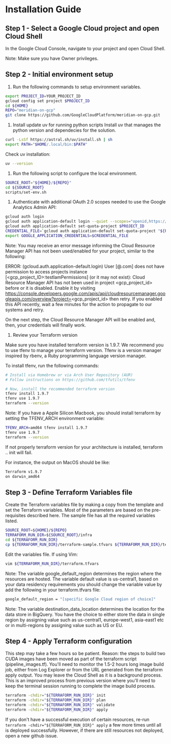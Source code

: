 # Installation Guide

## Step 1 - Select a Google Cloud project and open Cloud Shell
In the Google Cloud Console, navigate to your project and open Cloud Shell. 

Note: Make sure you have Owner privileges.


## Step 2 - Initial environment setup
1. Run the following commands to setup environment variables.

```bash
export PROJECT_ID=YOUR_PROJECT_ID
gcloud config set project $PROJECT_ID
cd ${HOME}
REPO="meridian-on-gcp"
git clone https://github.com/GoogleCloudPlatform/meridian-on-gcp.git
```

1. Install update uv for running python scripts Install uv that manages the python version and dependecies for the solution.
```bash
curl -LsSf https://astral.sh/uv/install.sh | sh
export PATH="$HOME/.local/bin:$PATH"
```

Check uv installation:
```bash
uv --version
```

1. Run the following script to configure the local environment.

```bash
SOURCE_ROOT="${HOME}/${REPO}"
cd ${SOURCE_ROOT}
scripts/set-env.sh
```

1. Authenticate with additional OAuth 2.0 scopes needed to use the Google Analytics Admin API:
```bash
gcloud auth login
gcloud auth application-default login --quiet --scopes="openid,https://www.googleapis.com/auth/userinfo.email,https://www.googleapis.com/auth/cloud-platform,https://www.googleapis.com/auth/accounts.reauth"
gcloud auth application-default set-quota-project $PROJECT_ID
CREDENTIAL_FILE=`gcloud auth application-default set-quota-project "${PROJECT_ID}" 2>&1 | grep -e "Credentials saved to file:" | cut -d "[" -f2 | cut -d "]" -f1`
export GOOGLE_APPLICATION_CREDENTIALS=$CREDENTIAL_FILE
```

Note: You may receive an error message informing the Cloud Resource Manager API has not been used/enabled for your project, similar to the following:

ERROR: (gcloud.auth.application-default.login) User [@.com] does not have permission to access projects instance [<gcp_project_ID>:testIamPermissions] (or it may not exist): Cloud Resource Manager API has not been used in project <gcp_project_id> before or it is disabled. Enable it by visiting https://console.developers.google.com/apis/api/cloudresourcemanager.googleapis.com/overview?project=<gcp_project_id> then retry. If you enabled this API recently, wait a few minutes for the action to propagate to our systems and retry.

On the next step, the Cloud Resource Manager API will be enabled and, then, your credentials will finally work.

1. Review your Terraform version

Make sure you have installed terraform version is 1.9.7. We recommend you to use tfenv to manage your terraform version. Tfenv is a version manager inspired by rbenv, a Ruby programming language version manager.

To install tfenv, run the following commands:
```bash
# Install via Homebrew or via Arch User Repository (AUR)
# Follow instructions on https://github.com/tfutils/tfenv

# Now, install the recommended terraform version 
tfenv install 1.9.7
tfenv use 1.9.7
terraform --version
```
Note: If you have a Apple Silicon Macbook, you should install terraform by setting the TFENV_ARCH environment variable:
```bash
TFENV_ARCH=amd64 tfenv install 1.9.7
tfenv use 1.9.7
terraform --version
```
If not properly terraform version for your architecture is installed, terraform .. init will fail.

For instance, the output on MacOS should be like:
```bash
Terraform v1.9.7
on darwin_amd64
```

## Step 3 - Define Terraform Variables file
Create the Terraform variables file by making a copy from the template and set the Terraform variables. Most of the parameters are based on the pre-requisites described here. The sample file has all the required variables listed.

```bash
SOURCE_ROOT=${HOME}/${REPO}
TERRAFORM_RUN_DIR=${SOURCE_ROOT}/infra
cd ${TERRAFORM_RUN_DIR}
cp ${TERRAFORM_RUN_DIR}/terraform-sample.tfvars ${TERRAFORM_RUN_DIR}/terraform.tfvars
```

Edit the variables file. If using Vim:
```bash
vim ${TERRAFORM_RUN_DIR}/terraform.tfvars
```
Note: The variable google_default_region determines the region where the resources are hosted. The variable default value is us-central1, based on your data residency requirements you should change the variable value by add the following in your terraform.tfvars file:
```bash
google_default_region = "[specific Google Cloud region of choice]"
```
Note: The variable destination_data_location determines the location for the data store in BigQuery. You have the choice to either store the data in single region by assigning value such as us-central1, europe-west1, asia-east1 etc or in multi-regions by assigning value such as US or EU.

## Step 4 - Apply Terraform configuration
This step may take a few hours so be patient. Reason: the steps to build two CUDA images have been moved as part of the terraform script (pipeline_images.tf). You'll need to monitor the 1.5-2 hours long image build job, either from Log Explorer or from the URL generated from the terraform apply output. You may leave the Cloud Shell as it is a background process. This is an improved process from previous version where you'll need to keep the terminal session running to complete the image build process.

```bash
terraform -chdir="${TERRAFORM_RUN_DIR}" init
terraform -chdir="${TERRAFORM_RUN_DIR}" plan
terraform -chdir="${TERRAFORM_RUN_DIR}" validate
terraform -chdir="${TERRAFORM_RUN_DIR}" apply
```

If you don't have a successful execution of certain resources, re-run `terraform -chdir="${TERRAFORM_RUN_DIR}" apply` a few more times until all is deployed successfully. However, if there are still resources not deployed, open a new github issue.